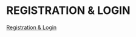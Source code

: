 # REGISTRATION & LOGIN #
[Registration & Login](https://www.tutorialrepublic.com/php-tutorial/php-mysql-login-system.php)